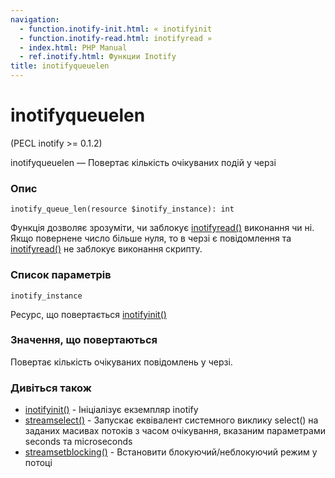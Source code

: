 ```yaml
---
navigation:
  - function.inotify-init.html: « inotifyinit
  - function.inotify-read.html: inotifyread »
  - index.html: PHP Manual
  - ref.inotify.html: Функции Inotify
title: inotifyqueuelen
---
```

# inotifyqueuelen

(PECL inotify >= 0.1.2)

inotifyqueuelen — Повертає кількість очікуваних подій у черзі

### Опис

```methodsynopsis
inotify_queue_len(resource $inotify_instance): int
```

Функція дозволяє зрозуміти, чи заблокує [inotifyread()](function.inotify-read.html) виконання чи ні. Якщо повернене число більше нуля, то в черзі є повідомлення та [inotifyread()](function.inotify-read.html) не заблокує виконання скрипту.

### Список параметрів

`inotify_instance`

Ресурс, що повертається [inotifyinit()](function.inotify-init.html)

### Значення, що повертаються

Повертає кількість очікуваних повідомлень у черзі.

### Дивіться також

-   [inotifyinit()](function.inotify-init.html) - Ініціалізує екземпляр inotify
-   [streamselect()](function.stream-select.html) - Запускає еквівалент системного виклику select() на заданих масивах потоків з часом очікування, вказаним параметрами seconds та microseconds
-   [streamsetblocking()](function.stream-set-blocking.html) - Встановити блокуючий/неблокуючий режим у потоці
